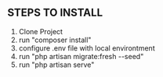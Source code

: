 <h2>STEPS TO INSTALL</h2>

1. Clone Project
2. run "composer install"
3. configure .env file with local environtment
4. run "php artisan migrate:fresh --seed"
5. run "php artisan serve"
